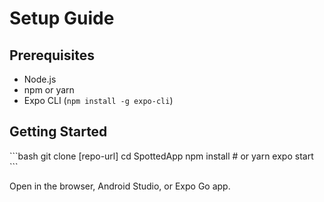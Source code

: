 # Setup Guide

## Prerequisites

- Node.js
- npm or yarn
- Expo CLI (`npm install -g expo-cli`)

## Getting Started

\`\`\`bash
git clone [repo-url]
cd SpottedApp
npm install    # or yarn
expo start
\`\`\`

Open in the browser, Android Studio, or Expo Go app.
